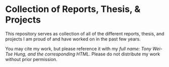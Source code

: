 # Collection of Reports, Thesis, & Projects

This repository serves as collection of all of the different reports, thesis, and projects I am proud of and have worked on in the past few years.

You may cite my work, but please reference it with my *full name: Tony Wei-Tse Hung, and the corresponding HTML*. Please do not distribute my work without prior permission. 
